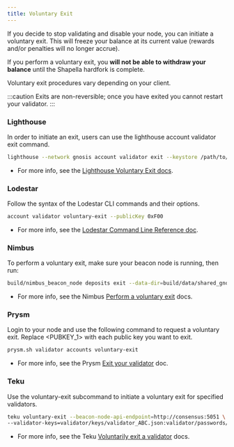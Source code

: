 ```yaml
---
title: Voluntary Exit
---
```


If you decide to stop validating and disable your node, you can initiate a voluntary exit. This will freeze your balance at its current value (rewards and/or penalties will no longer accrue).

If you perform a voluntary exit, you **will not be able to withdraw your balance** until the Shapella hardfork is complete.

Voluntary exit procedures vary depending on your client.

:::caution
Exits are non-reversible; once you have exited you cannot restart your validator.
:::

### Lighthouse

In order to initiate an exit, users can use the lighthouse account validator exit command.

```bash
lighthouse --network gnosis account validator exit --keystore /path/to/keystore --beacon-node http://consensus:5052
```

* For more info, see the [Lighthouse Voluntary Exit docs](https://lighthouse-book.sigmaprime.io/voluntary-exit.html).


### Lodestar

Follow the syntax of the Lodestar CLI commands and their options.

```bash
account validator voluntary-exit --publicKey 0xF00
```

* For more info, see the [Lodestar Command Line Reference doc](https://chainsafe.github.io/lodestar/reference/cli/#validator-voluntary-exit).


### Nimbus

To perform a voluntary exit, make sure your beacon node is running, then run:

```bash
build/nimbus_beacon_node deposits exit --data-dir=build/data/shared_gnosis_0 --validator=<VALIDATOR_PUBLIC_KEY>
```

* For more info, see the Nimbus [Perform a voluntary exit](https://nimbus.guide/voluntary-exit.html) docs.


### Prysm

Login to your node and use the following command to request a voluntary exit. Replace \<PUBKEY\_1> with each public key you want to exit.

```bash
prysm.sh validator accounts voluntary-exit
```

* For more info, see the Prysm [Exit your validator](https://docs.prylabs.network/docs/wallet/exiting-a-validator/) doc.

### Teku

Use the voluntary-exit subcommand to initiate a voluntary exit for specified validators.

```bash
teku voluntary-exit --beacon-node-api-endpoint=http://consensus:5051 \
--validator-keys=validator/keys/validator_ABC.json:validator/passwords/validator_ABC.txt
```

* For more info, see the Teku [Voluntarily exit a validator](https://docs.teku.consensys.net/en/latest/HowTo/Voluntary-Exit/) docs.
